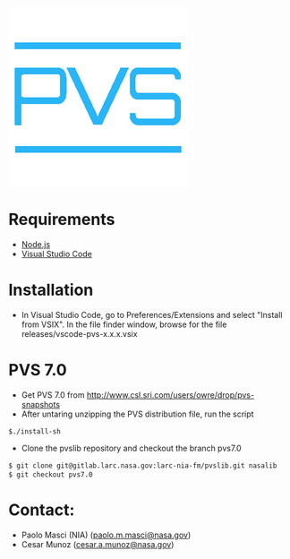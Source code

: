 ![](vscode-pvs/icons/pvs-icon.png "")

Requirements
==
* [Node.js](https://nodejs.org)
* [Visual Studio Code](https://code.visualstudio.com)

Installation
==
* In Visual Studio Code, go to Preferences/Extensions and select "Install from VSIX".
In the file finder window, browse for the file releases/vscode-pvs-x.x.x.vsix

PVS 7.0
==
* Get PVS 7.0 from http://www.csl.sri.com/users/owre/drop/pvs-snapshots
* After untaring unzipping the PVS distribution file, run the script
```
$./install-sh
```

* Clone the pvslib repository and checkout the branch pvs7.0
```
$ git clone git@gitlab.larc.nasa.gov:larc-nia-fm/pvslib.git nasalib
$ git checkout pvs7.0
```

Contact:
==
* Paolo Masci (NIA) (paolo.m.masci@nasa.gov)
* Cesar Munoz (cesar.a.munoz@nasa.gov)
